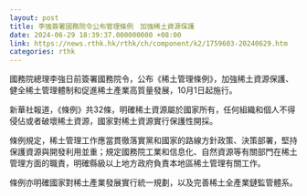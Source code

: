 ```yaml
---
layout: post
title: 李強簽署國務院令公布管理條例　加強稀土資源保護
date: 2024-06-29 18:39:37.000000000 +08:00
link: https://news.rthk.hk/rthk/ch/component/k2/1759603-20240629.htm
categories: rthk
---
```


國務院總理李強日前簽署國務院令，公布《稀土管理條例》，加強稀土資源保護、健全稀土管理體制和促進稀土產業高質量發展，10月1日起施行。

新華社報道，《條例》共32條，明確稀土資源屬於國家所有，任何組織和個人不得侵佔或者破壞稀土資源，國家對稀土資源實行保護性開採。

條例規定，稀土管理工作應當貫徹落實黨和國家的路線方針政策、決策部署，堅持保護資源與開發利用並重；規定國務院工業和信息化、自然資源等有關部門在稀土管理方面的職責，明確縣級以上地方政府負責本地區稀土管理有關工作。

條例亦明確國家對稀土產業發展實行統一規劃，以及完善稀土全產業鏈監管體系。
　
